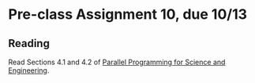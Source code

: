 # Pre-class Assignment 10, due 10/13

## Reading

Read Sections 4.1 and 4.2 of [Parallel Programming for Science and Engineering](../assets/EijkhoutParallelProgramming.pdf).

<!-- ## Review

1. In the `#questions` channel of the course Slack, post at least one question about the reading. If someone has already posted your question, you may instead "upvote" that question by reacting to it with a "thumbs up" or other appropriate reaction emoji. 

## Exercises

_None_

## What to turn-in

_Nothing_ -->

<!-- Commit your write-up, including review and questions, as a plain text, markdown document, or pdf to your assignment repo _before the start of class_. -->